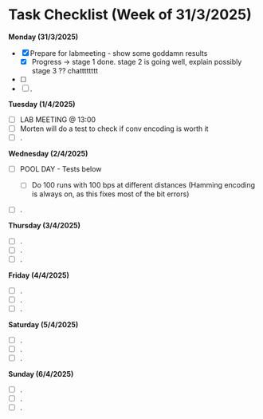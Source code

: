 # Task Checklist (Week of 31/3/2025)

**Monday (31/3/2025)**

- [X] Prepare for labmeeting - show some goddamn results
  - [X] Progress -> stage 1 done. stage 2 is going well, explain possibly stage 3 ?? chatttttttt
- [ ]
- [ ] .

**Tuesday (1/4/2025)**

- [ ] LAB MEETING @ 13:00
- [ ] Morten will do a test to check if conv encoding is worth it
- [ ] .

**Wednesday (2/4/2025)**

- [ ] POOL DAY - Tests below

  - [ ] Do 100 runs with 100 bps at different distances (Hamming encoding is always on, as this fixes most of the bit errors)
- [ ] .

**Thursday (3/4/2025)**

- [ ] .
- [ ] .
- [ ] .

**Friday (4/4/2025)**

- [ ] .
- [ ] .
- [ ] .

**Saturday (5/4/2025)**

- [ ] .
- [ ] .
- [ ] .

**Sunday (6/4/2025)**

- [ ] .
- [ ] .
- [ ] .
